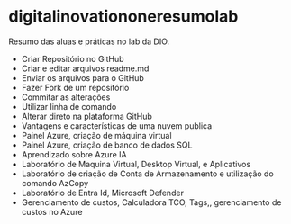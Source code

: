 # digitalinovationoneresumolab
Resumo das aluas e práticas no lab da DIO.
- Criar Repositório no GitHub
- Criar e editar arquivos readme.md
- Enviar os arquivos para o GitHub
- Fazer Fork de um repositório
- Commitar as alterações
- Utilizar linha de comando
- Alterar direto na plataforma GitHub
- Vantagens e características de uma nuvem publica
- Painel Azure, criação de máquina virtual
- Painel Azure, criação de banco de dados SQL
- Aprendizado sobre Azure IA
- Laboratório de Maquina Virtual, Desktop Virtual, e Aplicativos
- Laboratório de criação de Conta de Armazenamento e utilização do comando AzCopy
- Laboratório de Entra Id, Microsoft Defender
- Gerenciamento de custos, Calculadora TCO, Tags,, gerenciamento de custos no Azure
